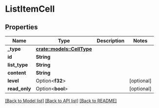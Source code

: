 # ListItemCell

## Properties

Name | Type | Description | Notes
------------ | ------------- | ------------- | -------------
**_type** | [**crate::models::CellType**](cellType.md) |  | 
**id** | **String** |  | 
**list_type** | **String** |  | 
**content** | **String** |  | 
**level** | Option<**f32**> |  | [optional]
**read_only** | Option<**bool**> |  | [optional]

[[Back to Model list]](../README.md#documentation-for-models) [[Back to API list]](../README.md#documentation-for-api-endpoints) [[Back to README]](../README.md)


